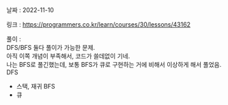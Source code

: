 날짜 : 2022-11-10  

링크 : https://programmers.co.kr/learn/courses/30/lessons/43162  

풀이 :  
DFS/BFS 둘다 풀이가 가능한 문제.  
아직 이쪽 개념이 부족해서, 코드가 쓸데없이 기네.  
나는 BFS로 풀긴했는데, 보통 BFS가 큐로 구현하는 거에 비해서 이상하게 해서 풀었음.  
DFS  
 - 스택, 재귀
BFS
 - 큐
